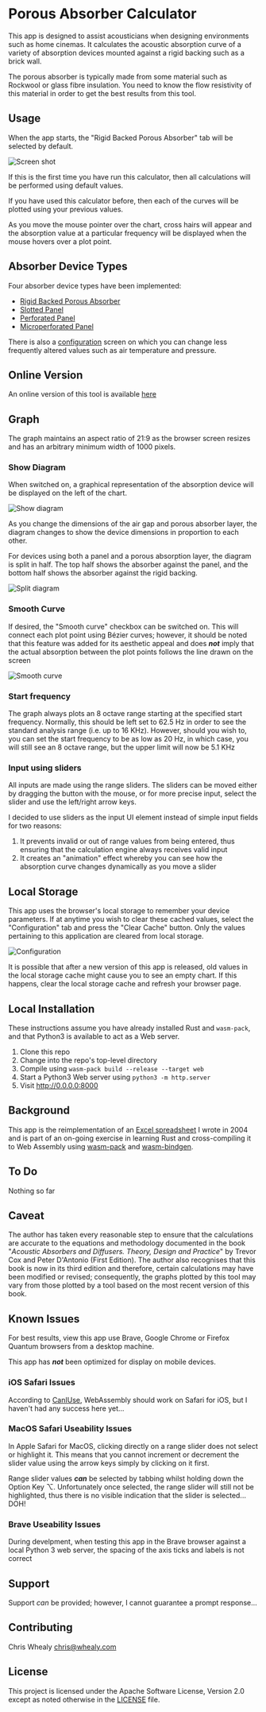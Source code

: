 <a name="top"></a>
# Porous Absorber Calculator

This app is designed to assist acousticians when designing environments such as home cinemas.  It calculates the acoustic absorption curve of a variety of absorption devices mounted against a rigid backing such as a brick wall.

The porous absorber is typically made from some material such as Rockwool or glass fibre insulation.  You need to know the flow resistivity of this material in order to get the best results from this tool.



<!--------------------------------------------------------------------------------------------------------------------->
<a name="usage"></a>
## Usage

When the app starts, the "Rigid Backed Porous Absorber" tab will be selected by default.

![Screen shot](./img/rb_porous_absorber_screen1.png)

If this is the first time you have run this calculator, then all calculations will be performed using default values.

If you have used this calculator before, then each of the curves will be plotted using your previous values.

As you move the mouse pointer over the chart, cross hairs will appear and the absorption value at a particular frequency will be displayed when the mouse hovers over a plot point.



<!--------------------------------------------------------------------------------------------------------------------->
<a name="device-types"></a>
## Absorber Device Types

Four absorber device types have been implemented:

* [Rigid Backed Porous Absorber](./docs/rb_porous_absorber.md)
* [Slotted Panel](./docs/slotted_panel.md)
* [Perforated Panel](./docs/perforated_panel.md)
* [Microperforated Panel](./docs/microperforated_panel.md)

There is also a [configuration](./docs/configuration.md) screen on which you can change less frequently altered values such as air temperature and pressure.


<!--------------------------------------------------------------------------------------------------------------------->
<a name="online-version"></a>
## Online Version

An online version of this tool is available [here](http://whealy.com/acoustics/PA_Calculator/index.html)



<!--------------------------------------------------------------------------------------------------------------------->
<a name="graph"></a>
## Graph

The graph maintains an aspect ratio of 21:9 as the browser screen resizes and has an arbitrary minimum width of 1000 pixels.

### Show Diagram

When switched on, a graphical representation of the absorption device will be displayed on the left of the chart.

![Show diagram](./img/rb_porous_absorber_screen2.png)

As you change the dimensions of the air gap and porous absorber layer, the diagram changes to show the device dimensions in proportion to each other.

For devices using both a panel and a porous absorption layer, the diagram is split in half.  The top half shows the absorber against the panel, and the bottom half shows the absorber against the rigid backing.

![Split diagram](./img/slotted_panel_screen2.png)


### Smooth Curve

If desired, the "Smooth curve" checkbox can be switched on.  This will connect each plot point using Bézier curves; however, it should be noted that this feature was added for its aesthetic appeal and does ***not*** imply that the actual absorption between the plot points follows the line drawn on the screen

![Smooth curve](./img/smooth_curve.png)


### Start frequency

The graph always plots an 8 octave range starting at the specified start frequency.  Normally, this should be left set to 62.5 Hz in order to see the standard analysis range (i.e. up to 16 KHz).  However, should you wish to, you can set the start frequency to be as low as 20 Hz, in which case, you will still see an 8 octave range, but the upper limit will now be 5.1 KHz

### Input using sliders

All inputs are made using the range sliders.  The sliders can be moved either by dragging the button with the mouse, or for more precise input, select the slider and use the left/right arrow keys.

I decided to use sliders as the input UI element instead of simple input fields for two reasons:

1. It prevents invalid or out of range values from being entered, thus ensuring that the calculation engine always receives valid input
2. It creates an "animation" effect whereby you can see how the absorption curve changes dynamically as you move a slider



<!--------------------------------------------------------------------------------------------------------------------->
<a name="local-storage"></a>
## Local Storage

This app uses the browser's local storage to remember your device parameters.  If at anytime you wish to clear these cached values, select the "Configuration" tab and press the "Clear Cache" button.  Only the values pertaining to this application are cleared from local storage.

![Configuration](./img/configuration_screen.png)

It is possible that after a new version of this app is released, old values in the local storage cache might cause you to see an empty chart.  If this happens, clear the local storage cache and refresh your browser page.



<!--------------------------------------------------------------------------------------------------------------------->
<a name="local-installation"></a>
## Local Installation

These instructions assume you have already installed Rust and `wasm-pack`, and that Python3 is available to act as a Web server.

1. Clone this repo
2. Change into the repo's top-level directory
3. Compile using `wasm-pack build --release --target web`
4. Start a Python3 Web server using `python3 -m http.server`
5. Visit <http://0.0.0.0:8000>



<!--------------------------------------------------------------------------------------------------------------------->
<a name="background"></a>
## Background

This app is the reimplementation of an [Excel spreadsheet](http://whealy.com/acoustics/Porous.html) I wrote in 2004 and is part of an on-going exercise in learning Rust and cross-compiling it to Web Assembly using [wasm-pack](https://rustwasm.github.io/wasm-pack/installer/) and [wasm-bindgen](https://rustwasm.github.io/wasm-bindgen/introduction.html).



<!--------------------------------------------------------------------------------------------------------------------->
<a name="to-do"></a>
## To Do

Nothing so far


<!--------------------------------------------------------------------------------------------------------------------->
<a name="caveat"></a>
## Caveat

The author has taken every reasonable step to ensure that the calculations are accurate to the equations and methodology documented in the book "*Acoustic Absorbers and Diffusers.  Theory, Design and Practice*" by Trevor Cox and Peter D'Antonio (First Edition).  The author also recognises that this book is now in its third edition and therefore, certain calculations may have been modified or revised; consequently, the graphs plotted by this tool may vary from those plotted by a tool based on the most recent version of this book.



<!--------------------------------------------------------------------------------------------------------------------->
<a name="known-issues"></a>
## Known Issues

For best results, view this app use Brave, Google Chrome or Firefox Quantum browsers from a desktop machine.

This app has ***not*** been optimized for display on mobile devices.

### iOS Safari Issues

According to [CanIUse](https://caniuse.com/#feat=wasm), WebAssembly should work on Safari for iOS, but I haven't had any success here yet...

### MacOS Safari Useability Issues

In Apple Safari for MacOS, clicking directly on a range slider does not select or highlight it.  This means that you cannot increment or decrement the slider value using the arrow keys simply by clicking on it first.

Range slider values ***can*** be selected by tabbing whilst holding down the Option Key ⌥.  Unfortunately once selected, the range slider will still not be highlighted, thus there is no visible indication that the slider is selected... DOH!

### Brave Useability Issues

During develpment, when testing this app in the Brave browser against a local Python 3 web server, the spacing of the axis ticks and labels is not correct



<!--------------------------------------------------------------------------------------------------------------------->
<a name="support"></a>
## Support

Support *can* be provided; however, I cannot guarantee a prompt response...



<!--------------------------------------------------------------------------------------------------------------------->
<a name="contributing"></a>
## Contributing

Chris Whealy  <chris@whealy.com>



<!--------------------------------------------------------------------------------------------------------------------->
<a name="license"></a>
## License

This project is licensed under the Apache Software License, Version 2.0 except as noted otherwise in the [LICENSE](LICENSE) file.


